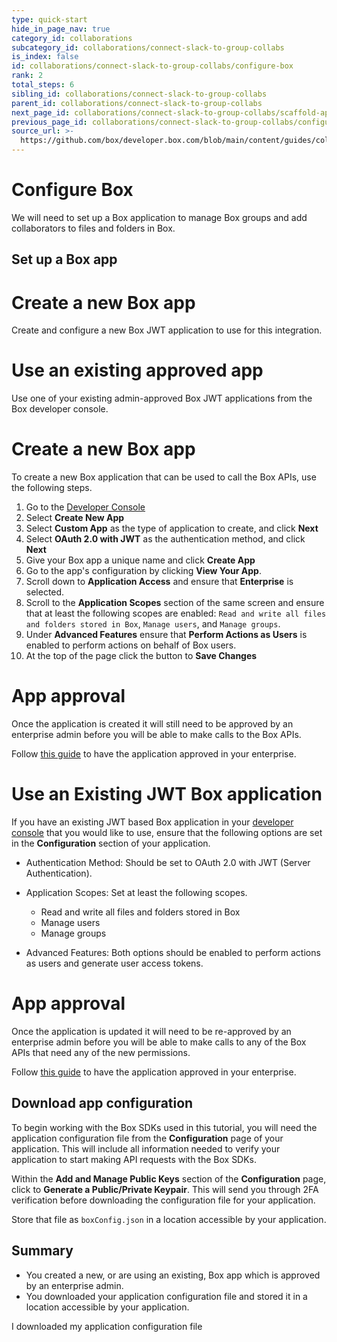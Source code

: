 ```yaml
---
type: quick-start
hide_in_page_nav: true
category_id: collaborations
subcategory_id: collaborations/connect-slack-to-group-collabs
is_index: false
id: collaborations/connect-slack-to-group-collabs/configure-box
rank: 2
total_steps: 6
sibling_id: collaborations/connect-slack-to-group-collabs
parent_id: collaborations/connect-slack-to-group-collabs
next_page_id: collaborations/connect-slack-to-group-collabs/scaffold-application-code
previous_page_id: collaborations/connect-slack-to-group-collabs/configure-slack
source_url: >-
  https://github.com/box/developer.box.com/blob/main/content/guides/collaborations/connect-slack-to-group-collabs/2-configure-box.md
---
```

# Configure Box

We will need to set up a Box application to manage Box groups and add
collaborators to files and folders in Box.

## Set up a Box app

<Grid columns='2'>

<Choose option='box.app_type' value='create_new' color='blue'>

# Create a new Box app

Create and configure a new Box JWT application to use for this integration.

</Choose>

<Choose option='box.app_type' value='use_own' color='blue'>

# Use an existing approved app

Use one of your existing admin-approved Box JWT applications from the Box
developer console.

</Choose>

</Grid>

<Choice option='box.app_type' value='create_new' color='none'>

# Create a new Box app

To create a new Box application that can be used to call the Box APIs, use
the following steps.

1. Go to the [Developer Console][devconsole]
1. Select **Create New App**
1. Select **Custom App** as the type of application to create, and click
   **Next**
1. Select **OAuth 2.0 with JWT** as the authentication method, and click
   **Next**
1. Give your Box app a unique name and click **Create App**
1. Go to the app's configuration by clicking **View Your App**.
1. Scroll down to **Application Access** and ensure that **Enterprise** is
   selected.
1. Scroll to the **Application Scopes** section of the same screen
   and ensure that at least the following scopes are enabled:
   `Read and write all files and folders stored in Box`, `Manage users`, and
   `Manage groups`.
1. Under **Advanced Features** ensure that **Perform Actions as Users** is
   enabled to perform actions on behalf of Box users.
1. At the top of the page click the button to **Save Changes**

<Message type='warning'>

# App approval

Once the application is created it will still need to be approved by an
enterprise admin before you will be able to make calls to the Box APIs.

Follow [this guide](g://authorization/custom-app-approval/) to have the
application approved in your enterprise.

</Message>

</Choice>

<Choice option='box.app_type' value='use_own' color='none'>

# Use an Existing JWT Box application

If you have an existing JWT based Box application in your
[developer console][devconsole] that you would like to use, ensure that the
following options are set in the **Configuration** section of your
application.

* Authentication Method: Should be set to OAuth 2.0 with JWT (Server
Authentication).
* Application Scopes: Set at least the following scopes.
  * Read and write all files and folders stored in Box
  * Manage users
  * Manage groups
* Advanced Features: Both options should be enabled to
  perform actions as users and generate user access tokens.

  <Message type='warning'>

# App approval

Once the application is updated it will need to be re-approved by an
enterprise admin before you will be able to make calls to any of the Box
APIs that need any of the new permissions.

Follow [this guide](g://authorization/custom-app-approval/) to have the
application approved in your enterprise.

</Message>

</Choice>

## Download app configuration

To begin working with the Box SDKs used in this tutorial, you will need the
application configuration file from the **Configuration** page of your
application. This will include all information needed to verify your
application to start making API requests with the Box SDKs.

Within the **Add and Manage Public Keys** section of the **Configuration**
page, click to **Generate a Public/Private Keypair**. This will send you
through 2FA verification before downloading the configuration file for your
application.

Store that file as `boxConfig.json` in a location accessible by your
application.

## Summary

* You created a new, or are using an existing, Box app which is approved by an
 enterprise admin.
* You downloaded your application configuration file and stored it in a location
 accessible by your application.

<Observe option='box.app_type' value='use_own,create_new'>

<Next>

I downloaded my application configuration file

</Next>

</Observe>

[devconsole]: https://cloud.app.box.com/developers/console